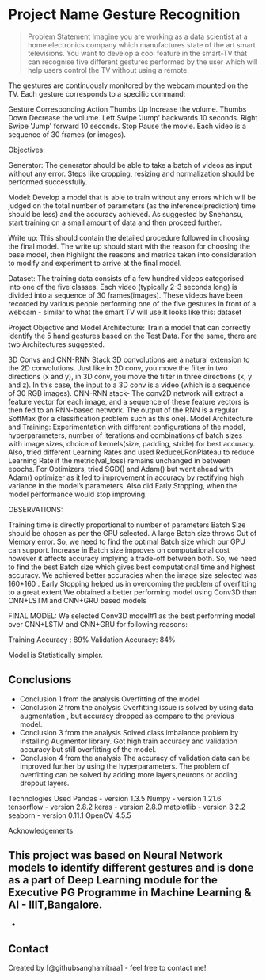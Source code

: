 # Project Name  Gesture Recognition
> Problem Statement
Imagine you are working as a data scientist at a home electronics company which manufactures state of the art smart televisions. You want to develop a cool feature in the smart-TV that can recognise five different gestures performed by the user which will help users control the TV without using a remote.

The gestures are continuously monitored by the webcam mounted on the TV. Each gesture corresponds to a specific command:

Gesture	Corresponding Action
Thumbs Up	Increase the volume.
Thumbs Down	Decrease the volume.
Left Swipe	'Jump' backwards 10 seconds.
Right Swipe	'Jump' forward 10 seconds.
Stop	Pause the movie.
Each video is a sequence of 30 frames (or images).


Objectives:

Generator: The generator should be able to take a batch of videos as input without any error. Steps like cropping, resizing and normalization should be performed successfully.

Model: Develop a model that is able to train without any errors which will be judged on the total number of parameters (as the inference(prediction) time should be less) and the accuracy achieved. As suggested by Snehansu, start training on a small amount of data and then proceed further.

Write up: This should contain the detailed procedure followed in choosing the final model. The write up should start with the reason for choosing the base model, then highlight the reasons and metrics taken into consideration to modify and experiment to arrive at the final model.



Dataset:
 The training data consists of a few hundred videos categorised into one of the five classes. Each video (typically 2-3 seconds long) is divided into a sequence of 30 frames(images). These videos have been recorded by various people performing one of the five gestures in front of a webcam - similar to what the smart TV will use.It looks like this: dataset

 Project Objective and Model Architecture:
Train a model that can correctly identify the 5 hand gestures based on the Test Data. For the same, there are two Architectures suggested.

3D Convs and
CNN-RNN Stack 3D convolutions are a natural extension to the 2D convolutions. Just like in 2D conv, you move the filter in two directions (x and y), in 3D conv, you move the filter in three directions (x, y and z). In this case, the input to a 3D conv is a video (which is a sequence of 30 RGB images). CNN-RNN stack- The conv2D network will extract a feature vector for each image, and a sequence of these feature vectors is then fed to an RNN-based network. The output of the RNN is a regular SoftMax (for a classification problem such as this one).
Model Architecture and Training:
Experimentation with different configurations of the model, hyperparameters, number of iterations and combinations of batch sizes with image sizes, choice of kernels(size, padding, stride) for best accuracy.
Also, tried different Learning Rates and used ReduceLRonPlateau to reduce Learning Rate if the metric(val_loss) remains unchanged in between epochs.
For Optimizers, tried SGD() and Adam() but went ahead with Adam() optimizer as it led to improvement in accuracy by rectifying high variance in the model’s parameters.
Also did Early Stopping, when the model performance would stop improving.

OBSERVATIONS:

Training time is directly proportional to number of parameters
Batch Size should be chosen as per the GPU selected. A large Batch size throws Out of Memory error. So, we need to find the optimal Batch size which our GPU can support.
Increase in Batch size improves on computational cost however it affects accuracy implying a trade-off between both. So, we need to find the best Batch size which gives best computational time and highest accuracy.
We achieved better accuracies when the image size selected was 160*160 .
Early Stopping helped us in overcoming the problem of overfitting to a great extent
We obtained a better performing model using Conv3D than CNN+LSTM and CNN+GRU based models

FINAL MODEL:
We selected Conv3D model#1 as the best performing model over CNN+LSTM and CNN+GRU for following reasons:

Training Accuracy : 89%
Validation Accuracy: 84%

Model is Statistically simpler.

## Conclusions
- Conclusion 1 from the analysis
    Overfitting of the model
- Conclusion 2 from the analysis
    Overfitting issue is solved by using data augmentation , but accuracy dropped as compare to the previous model. 
- Conclusion 3 from the analysis
    Solved class imbalance problem by installing  Augmentor library.
    Got high train accuracy and validation accuracy but still overfitting of the model.
- Conclusion 4 from the analysis
    The accuracy of validation data can be improved further by using the hyperparameters.
    The problem of overfitting can be solved by adding more layers,neurons or adding dropout layers.



Technologies Used
Pandas - version 1.3.5
Numpy - version 1.21.6
tensorflow - version 2.8.2
keras - version 2.8.0
matplotlib - version 3.2.2
seaborn - version 0.11.1
OpenCV 4.5.5

Acknowledgements

This project was based on Neural Network models to identify different gestures and is done as a part of Deep Learning module for the Executive PG Programme in Machine Learning & AI - IIIT,Bangalore.
- 
- 

## Contact
Created by [@githubsanghamitraa] - feel free to contact me!


